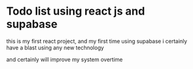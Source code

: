 # Todo list using react js and supabase

this is my first react project, and my first time using supabase
i certainly have a blast using any new technology

and certainly will improve my system overtime
